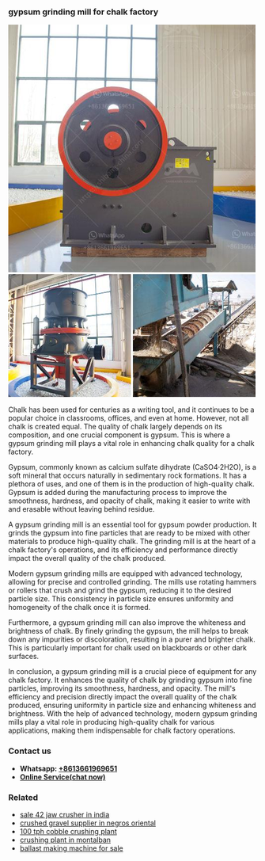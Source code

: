<h3>gypsum grinding mill for chalk factory</h3><img src='1708332875.jpg' alt=''><p>Chalk has been used for centuries as a writing tool, and it continues to be a popular choice in classrooms, offices, and even at home. However, not all chalk is created equal. The quality of chalk largely depends on its composition, and one crucial component is gypsum. This is where a gypsum grinding mill plays a vital role in enhancing chalk quality for a chalk factory.</p><p>Gypsum, commonly known as calcium sulfate dihydrate (CaSO4·2H2O), is a soft mineral that occurs naturally in sedimentary rock formations. It has a plethora of uses, and one of them is in the production of high-quality chalk. Gypsum is added during the manufacturing process to improve the smoothness, hardness, and opacity of chalk, making it easier to write with and erasable without leaving behind residue.</p><p>A gypsum grinding mill is an essential tool for gypsum powder production. It grinds the gypsum into fine particles that are ready to be mixed with other materials to produce high-quality chalk. The grinding mill is at the heart of a chalk factory's operations, and its efficiency and performance directly impact the overall quality of the chalk produced.</p><p>Modern gypsum grinding mills are equipped with advanced technology, allowing for precise and controlled grinding. The mills use rotating hammers or rollers that crush and grind the gypsum, reducing it to the desired particle size. This consistency in particle size ensures uniformity and homogeneity of the chalk once it is formed.</p><p>Furthermore, a gypsum grinding mill can also improve the whiteness and brightness of chalk. By finely grinding the gypsum, the mill helps to break down any impurities or discoloration, resulting in a purer and brighter chalk. This is particularly important for chalk used on blackboards or other dark surfaces.</p><p>In conclusion, a gypsum grinding mill is a crucial piece of equipment for any chalk factory. It enhances the quality of chalk by grinding gypsum into fine particles, improving its smoothness, hardness, and opacity. The mill's efficiency and precision directly impact the overall quality of the chalk produced, ensuring uniformity in particle size and enhancing whiteness and brightness. With the help of advanced technology, modern gypsum grinding mills play a vital role in producing high-quality chalk for various applications, making them indispensable for chalk factory operations.</p><h3>Contact us</h3><ul><li><strong>Whatsapp:&nbsp;<a href="https://wa.me/8613661969651">+8613661969651</a></strong></li><li><a href="https://swt.shibang-china.com/?git&amp;zhl&amp;gypsum grinding mill for chalk factory"><strong>Online Service(chat now)</strong></a></li></ul><h3>Related</h3><ul><li><a href='sale 42 jaw crusher in india.md'>sale 42 jaw crusher in india</a></li><li><a href='crushed gravel supplier in negros oriental.md'>crushed gravel supplier in negros oriental</a></li><li><a href='100 tph cobble crushing plant.md'>100 tph cobble crushing plant</a></li><li><a href='crushing plant in montalban.md'>crushing plant in montalban</a></li><li><a href='ballast making machine for sale.md'>ballast making machine for sale</a></li></ul>